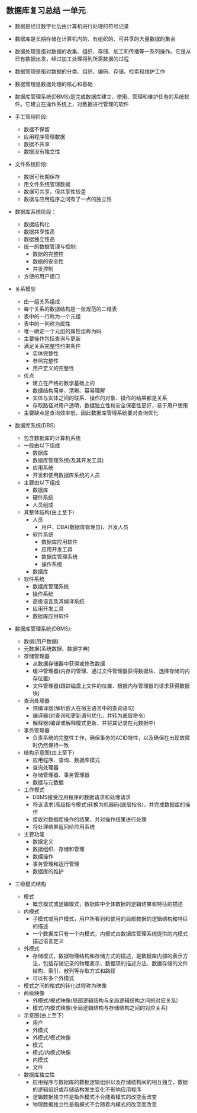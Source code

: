 ## 数据库复习总结      一单元

* 数据是经过数字化后由计算机进行处理的符号记录

* 数据库是长期存储在计算机内的、有组织的、可共享的大量数据的集合

* 数据处理是指对数据的收集、组织、存储、加工和传播等一系列操作。它是从已有数据出发，经过加工处理得到所需数据的过程

* 数据管理是指对数据的分类、组织、编码、存储、检索和维护工作
 
* 数据管理是数据处理的核心和基础

* 数据库管理系统(DBMS)是完成数据库建立、使用、管理和维护任务的系统软件。它建立在操作系统上，对数据进行管理的软件

* 手工管理阶段:
    - 数据不保留
    - 应用程序管理数据
    - 数据不共享
    - 数据没有独立性

* 文件系统阶段:
    - 数据可长期保存
    - 用文件系统管理数据
    - 数据可共享，但共享性较差
    - 数据与应用程序之间有了一点的独立性

* 数据库系统阶段：
    - 数据结构化
    - 数据共享性高
    - 数据独立性高
    - 统一的数据管理与控制:
        + 数据的完整性
        + 数据的安全性
        + 并发控制
    - 方便的用户接口

* 关系模型
    - 由一组关系组成
    - 每个关系的数据结构是一张规范的二维表
    - 表中的一行称为一个元组
    - 表中的一列称为属性
    - 唯一确定一个元组的属性组称为码
    - 主要操作包括查询与更新
    - 满足关系完整性约束条件
        + 实体完整性
        + 参照完整性
        + 用户定义的完整性
    - 优点
        + 建立在严格的数学基础上的
        + 数据结构简单、清晰、容易理解
        + 实体与实体之间的联系、操作的对象、操作的结果都是关系
        + 存取路径对用户透明，数据独立性和安全保密性更好，易于用户使用
    - 主要缺点是查询效率低，因此数据库管理系统要对查询优化

* 数据库系统(DBS)
    - 包含数据库的计算机系统
    - 一般由以下组成
        + 数据库
        + 数据库管理系统(及其开发工具)
        + 应用系统
        + 开发和使用数据库系统的人员
    - 主要由以下组成
        + 数据库
        + 硬件系统
        + 人员组成
    - 其整体结构(由上至下)
        + 人员
            * 用户、DBA(数据库管理员)、开发人员
        + 软件系统
            * 数据库应用软件
            * 应用开发工具
            * 数据库管理系统
            * 操作系统
        + 数据库
    - 软件系统
        + 数据库管理系统
        + 操作系统
        + 高级语言及其编译系统
        + 应用开发工具
        + 数据库应用软件

* 数据库管理系统(DBMS):
    - 数据(用户数据)
    - 元数据(系统数据、数据字典)
    - 存储管理器
        + 从数据存储器中获得或修改数据
        + 缓冲管理器(内存的管理、通过文件管理器获得数据块、选择存储的内存位置)
        + 文件管理器(跟踪磁盘上文件的位置、根据内存管理器的请求获得数据块)
    - 查询处理器
        + 预编译器(解析嵌入在宿主语言中的查询语句)
        + 编译器(对查询和更新语句优化，并转为底层命令)
        + 解释器(编译或解释模式更新，并将其记录在元数据中)
    - 事务管理器
        + 负责系统的完整性工作，确保事务的ACID特性，以及确保在出现故障时仍然保持一致
    - 结构示意图(由上至下)
        + 应用程序、查询、数据库模式
        + 查询处理器
        + 存储管理器、事务管理器
        + 数据与元数据
    - 工作模式
        + DBMS接受应用程序的数据请求和处理请求
        + 将该请求(高级指令模式)转换为机器码(底层指令)，并完成数据库的操作
        + 接收对数据库操作的结果，并对操作结果进行处理
        + 将处理结果返回给应用系统
    - 主要功能
        + 数据定义
        + 数据组织、存储和管理
        + 数据操作
        + 事务管理和运行管理
        + 数据库的维护

* 三级模式结构
    - 模式
        + 概念模式或逻辑模式，数据库中全体数据的逻辑结果和特征的描述
    - 内模式
        + 子模式或用户模式，用户所看到和使用的局部数据的逻辑结构和特征的描述
        + 一个数据库只有一个内模式，内模式由数据库管理系统提供的内模式描述语言定义
    - 外模式
        + 存储模式，数据物理结构和存储方式的描述，是数据库内部的表示方法，包括存储记录的物理表示、数据项的描述方法、数据存储的文件结构、索引、散列等存取方式和路径
        + 可以有多个外模式
    - 模式之间的格式的转化过程称为映像
    - 两级映像
        + 外模式/模式映像(局部逻辑结构与全局逻辑结构之间的对应关系)
        + 模式/内模式映像(全局逻辑结构与存储结构之间的对应关系)
    - 示意图(由上至下)
        + 用户
        + 外模式
        + 外模式/模式映像
        + 模式
        + 模式/内模式映像
        + 内模式
        + 文件
    - 数据库独立性
        + 应用程序与数据库的数据逻辑组织以及存储结构间的相互独立，数据的逻辑组织或存储结构发生变化不影响应用程序
        + 逻辑数据独立性是指外模式不会随着模式的改变而改变
        + 物理数据独立性是指模式不会随着内模式的改变而改变